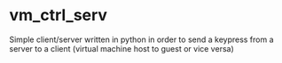 # vm_ctrl_serv
Simple client/server written in python in order to send a keypress from a server to a client (virtual machine host to guest or vice versa)
